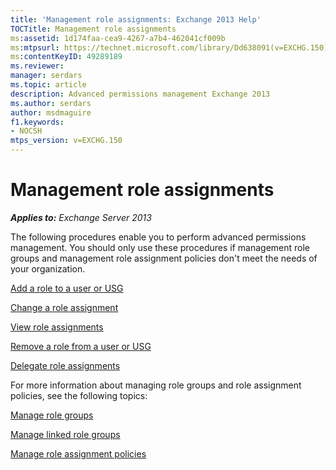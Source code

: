 ```yaml
---
title: 'Management role assignments: Exchange 2013 Help'
TOCTitle: Management role assignments
ms:assetid: 1d174faa-cea9-4267-a7b4-462041cf009b
ms:mtpsurl: https://technet.microsoft.com/library/Dd638091(v=EXCHG.150)
ms:contentKeyID: 49289189
ms.reviewer: 
manager: serdars
ms.topic: article
description: Advanced permissions management Exchange 2013
ms.author: serdars
author: msdmaguire
f1.keywords:
- NOCSH
mtps_version: v=EXCHG.150
---
```


# Management role assignments

_**Applies to:** Exchange Server 2013_

The following procedures enable you to perform advanced permissions management. You should only use these procedures if management role groups and management role assignment policies don't meet the needs of your organization.

[Add a role to a user or USG](add-a-role-to-a-user-or-usg-exchange-2013-help.md)

[Change a role assignment](change-a-role-assignment-exchange-2013-help.md)

[View role assignments](view-role-assignments-exchange-2013-help.md)

[Remove a role from a user or USG](remove-a-role-from-a-user-or-usg-exchange-2013-help.md)

[Delegate role assignments](delegate-role-assignments-exchange-2013-help.md)

For more information about managing role groups and role assignment policies, see the following topics:

[Manage role groups](manage-role-groups-exchange-2013-help.md)

[Manage linked role groups](manage-linked-role-groups-exchange-2013-help.md)

[Manage role assignment policies](manage-role-assignment-policies-exchange-2013-help.md)
